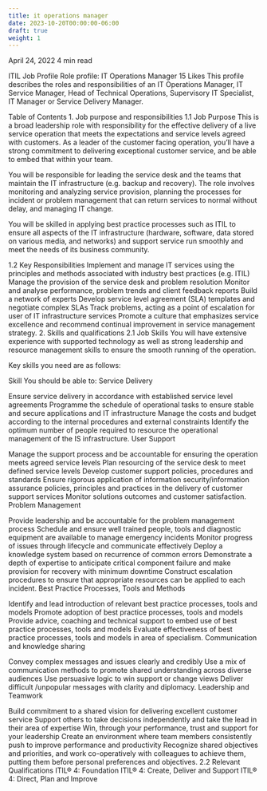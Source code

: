 ```yaml
---
title: it operations manager
date: 2023-10-20T00:00:00-06:00
draft: true
weight: 1
---
```



April 24, 2022
4 min read

ITIL
Job Profile
Role profile: IT Operations Manager
15 Likes
This profile describes the roles and responsibilities of an IT Operations Manager, IT Service Manager, Head of Technical Operations, Supervisory IT Specialist, IT Manager or Service Delivery Manager. 

Table of Contents
1. 
Job purpose and responsibilities
1.1 Job Purpose
This is a broad leadership role with responsibility for the effective delivery of a live service operation that meets the expectations and service levels agreed with customers. As a leader of the customer facing operation, you’ll have a strong commitment to delivering exceptional customer service, and be able to embed that within your team.

You will be responsible for leading the service desk and the teams that maintain the IT infrastructure (e.g. backup and recovery). The role involves monitoring and analyzing service provision, planning the processes for incident or problem management that can return services to normal without delay, and managing IT change.

You will be skilled in applying best practice processes such as ITIL to ensure all aspects of the IT infrastructure (hardware, software, data stored on various media, and networks) and support service run smoothly and meet the needs of its business community.

1.2 Key Responsibilities
Implement and manage IT services using the principles and methods associated with industry best practices (e.g. ITIL)
Manage the provision of the service desk and problem resolution
Monitor and analyse performance, problem trends and client feedback reports
Build a network of experts
Develop service level agreement (SLA) templates and negotiate complex SLAs
Track problems, acting as a point of escalation for user of IT infrastructure services
Promote a culture that emphasizes service excellence and recommend continual improvement in service management strategy.
2. 
Skills and qualifications
2.1 Job Skills
You will have extensive experience with supported technology as well as strong leadership and resource management skills to ensure the smooth running of the operation.

Key skills you need are as follows:

Skill
You should be able to:
Service Delivery

Ensure service delivery in accordance with established service level agreements
Programme the schedule of operational tasks to ensure stable and secure applications and IT infrastructure
Manage the costs and budget according to the internal procedures and external constraints
Identify the optimum number of people required to resource the operational management of the IS infrastructure.
User Support

Manage the support process and be accountable for ensuring the operation meets agreed service levels
Plan resourcing of the service desk to meet defined service levels
Develop customer support policies, procedures and standards
Ensure rigorous application of information security/information assurance policies, principles and practices in the delivery of customer support services
Monitor solutions outcomes and customer satisfaction.
Problem Management

Provide leadership and be accountable for the problem management process
Schedule and ensure well trained people, tools and diagnostic equipment are available to manage emergency incidents
Monitor progress of issues through lifecycle and communicate effectively
Deploy a knowledge system based on recurrence of common errors
Demonstrate a depth of expertise to anticipate critical component failure and make provision for recovery with minimum downtime
Construct escalation procedures to ensure that appropriate resources can be applied to each incident.
Best Practice Processes, Tools and Methods

Identify and lead introduction of relevant best practice processes, tools and models
Promote adoption of best practice processes, tools and models
Provide advice, coaching and technical support to embed use of best practice processes, tools and models
Evaluate effectiveness of best practice processes, tools and models in area of specialism.
Communication and knowledge sharing

Convey complex messages and issues clearly and credibly
Use a mix of communication methods to promote shared understanding across diverse audiences
Use persuasive logic to win support or change views
Deliver difficult /unpopular messages with clarity and diplomacy.
Leadership and Teamwork

Build commitment to a shared vision for delivering excellent customer service
Support others to take decisions independently and take the lead in their area of expertise
Win, through your performance, trust and support for your leadership
Create an environment where team members consistently push to improve performance and productivity
Recognize shared objectives and priorities, and work co-operatively with colleagues to achieve them, putting them before personal preferences and objectives.
2.2 Relevant Qualifications
ITIL® 4: Foundation
ITIL® 4: Create, Deliver and Support
ITIL® 4: Direct, Plan and Improve
